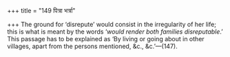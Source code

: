 +++
title = "149 पित्रा भर्त्रा"

+++
The ground for ‘disrepute’ would consist in the irregularity of her
life; this is what is meant by the words ‘*would render both families
disreputable*.’ This passage has to be explained as ‘By living or going
about in other villages, apart from the persons mentioned, &c.,
&c.’—(147).


